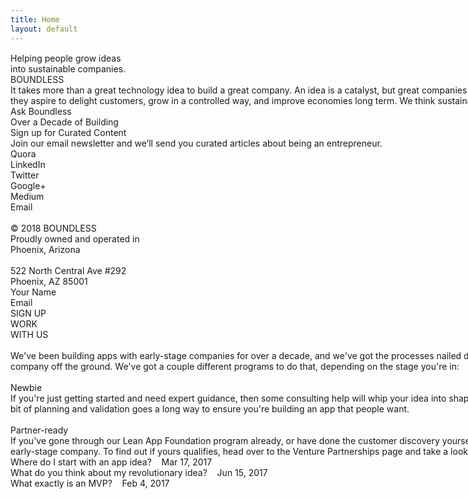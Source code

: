 ```yaml
---
title: Home
layout: default
---
```


<div class="home">
<div style="width: 1440px; height: 100%; position:relative; margin:auto;">
<div class="rectangle">
</div>
<img anima-src="./img/home-group-134-copy.png" class="group134copy" src="data:image/gif;base64,R0lGODlhAQABAIAAAP///wAAACH5BAEAAAAALAAAAAABAAEAAAICRAEAOw=="/>
<div class="helpingpeoplegrow">
Helping people grow ideas<br />into sustainable companies.
</div>
<div class="boundless">
BOUNDLESS
    </div>
    <div class="ittakesmorethana">
        It takes more than a great technology idea to build a great company. An idea is a catalyst, but great companies turn that idea into a sustainable business model. Sustainable companies focus on revenue from day one, they aspire to delight customers, grow in a controlled way, and improve economies long term. We think sustainable companies are a great place to invest our time and money, so that's what we do.
    </div>
<div class="askboundlesscopy" id="askboundlesscopy">
    Ask Boundless
</div>
<div class="overadecadeofbuicopy">
    Over a Decade of Building
</div>
<div class="signupforcurated">
    Sign up for Curated Content
</div>
<div class="joinouremailnewsl">
    Join our email newsletter and we’ll send you curated articles about being an entrepreneur.
</div>
<div class="quoralinkedintwittcopy">
    Quora<br />LinkedIn<br />Twitter<br />Google+<br />Medium<br />Email
</div>
<img anima-src="./img/coaching-rectangle-copy-7@2x.png" class="rectanglecopy5" src="data:image/gif;base64,R0lGODlhAQABAIAAAP///wAAACH5BAEAAAAALAAAAAABAAEAAAICRAEAOw=="/>
<img anima-src="./img/home-rectangle-copy-6.png" class="rectanglecopy6" src="data:image/gif;base64,R0lGODlhAQABAIAAAP///wAAACH5BAEAAAAALAAAAAABAAEAAAICRAEAOw=="/>
<div class="a2512018boundlessprocopy">
    © 2018 BOUNDLESS<br />Proudly owned and operated in<br />Phoenix, Arizona<br /><br />522 North Central Ave #292<br />Phoenix, AZ 85001
</div>
<div class="yournamecopy">
    Your Name
</div>
<div class="email">
    Email
</div>
<div class="groupcopy">
    <div class="rectanglecopy31">
    </div>
    <div class="signup">
        SIGN UP
    </div>
</div>
<div class="rectanglecopy3">
</div>
<div class="workwithus">
    WORK<br />WITH US
</div>
<img anima-src="./img/venture-partnerships-line-copy-6.png" class="linecopy2" src="data:image/gif;base64,R0lGODlhAQABAIAAAP///wAAACH5BAEAAAAALAAAAAABAAEAAAICRAEAOw=="/>
<img anima-src="./img/home-line-copy-4.png" class="linecopy4" src="data:image/gif;base64,R0lGODlhAQABAIAAAP///wAAACH5BAEAAAAALAAAAAABAAEAAAICRAEAOw=="/>
<img anima-src="./img/venture-partnerships-line-copy-6.png" class="linecopy3" src="data:image/gif;base64,R0lGODlhAQABAIAAAP///wAAACH5BAEAAAAALAAAAAABAAEAAAICRAEAOw=="/>
<div class="rectangle1">
</div>
<div class="rectanglecopy">
</div>
<div class="rectanglecopy2">
</div>
<div class="wevebeenbuilding" id="wevebeenbuilding">
    <span class="span1">We've been building apps with early-stage companies for over a decade, and we've got the processes nailed down pretty well. If you're starting a business around a web or mobile app, we can get your budding company off the ground. We've got a couple different programs to do that, depending on the stage you're in:<br /><br /></span><span class="span2">Newbie</span><span class="span3"><br />If you're just getting started and need expert guidance, then some consulting help will whip your idea into shape. We'll define your target market, their problem/solution set, and the pricing to complete your offer. A little bit of planning and validation goes a long way to ensure you're building an app that people want.<br /><br /></span><span class="span4">Partner-ready</span><span class="span5"><br />If you've gone through our </span><span class="span6">Lean App Foundation program</span><span class="span7"> already, or have done the customer discovery yourself, you might be a great fit to partner with us. We invest time, money, or both with the right type type of early-stage company. To find out if yours qualifies, head over to the </span><span class="span8">Venture Partnerships</span><span class="span9"> page and take a look!</span>
</div>
<div class="wheredoistartwit">
    <span class="span1">Where do I start with an app idea?</span><span class="span2">    </span><span class="span3">Mar 17, 2017</span><span class="span4"><br /></span><span class="span5">What do you think about my revolutionary idea?</span><span class="span6">    </span><span class="span7">Jun 15, 2017</span><span class="span8"><br /></span><span class="span9">What exactly is an MVP?</span><span class="span10">    </span><span class="span11">Feb 4, 2017</span>
</div>
</div>
</div>
